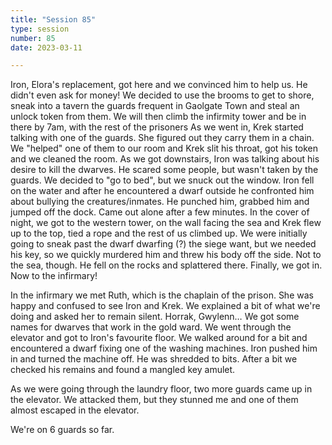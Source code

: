 ```yaml
---
title: "Session 85"
type: session
number: 85
date: 2023-03-11

---
```


Iron, Elora's replacement, got here and we convinced him to help us. He didn't even ask for money!
We decided to use the brooms to get to shore, sneak into a tavern the guards frequent in Gaolgate Town and steal an unlock token from them. We will then climb the infirmity tower and be in there by 7am, with the rest of the prisoners
As we went in, Krek started talking with one of the guards. She figured out they carry them in a chain. We "helped" one of them to our room and Krek slit his throat, got his token and we cleaned the room.
As we got downstairs, Iron was talking about his desire to kill the dwarves. He scared some people, but wasn't taken by the guards.
We decided to "go to bed", but we snuck out the window. Iron fell on the water and after he encountered a dwarf outside he confronted him about bullying the creatures/inmates. He punched him, grabbed him and jumped off the dock. Came out alone after a few minutes.
In the cover of night, we got to the western tower, on the wall facing the sea and Krek flew up to the top, tied a rope and the rest of us climbed up. We were initially going to sneak past the dwarf dwarfing (?) the siege want, but we needed his key, so we quickly murdered him and threw his body off the side. Not to the sea, though. He fell on the rocks and splattered there.
Finally, we got in. Now to the infirmary!

In the infirmary we met Ruth, which is the chaplain of the prison. She was happy and confused to see Iron and Krek. We explained a bit of what we're doing and asked her to remain silent.
Horrak, Gwylenn… We got some names for dwarves that work in the gold ward.
We went through the elevator and got to Iron's favourite floor. We walked around for a bit and encountered a dwarf fixing one of the washing machines. Iron pushed him in and turned the machine off. He was shredded to bits. After a bit we checked his remains and found a mangled key amulet.

As we were going through the laundry floor, two more guards came up in the elevator. We attacked them, but they stunned me and one of them almost escaped in the elevator.

We're on 6 guards so far.
